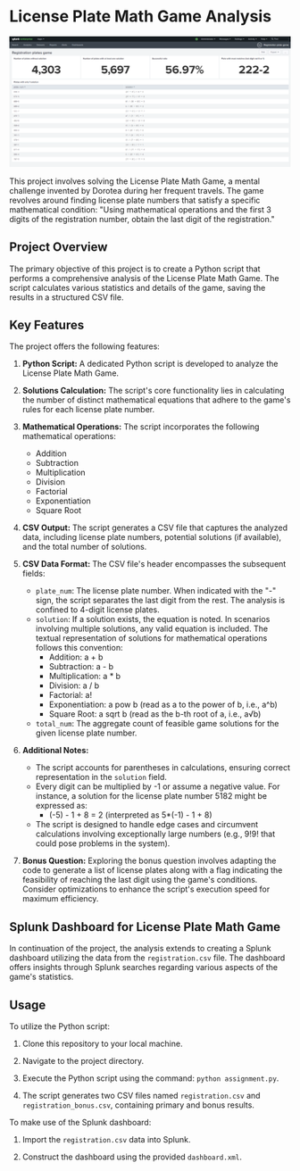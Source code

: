 # License Plate Math Game Analysis

![Splunk Dashboard](screenshot.png)

This project involves solving the License Plate Math Game, a mental challenge invented by Dorotea during her frequent travels. The game revolves around finding license plate numbers that satisfy a specific mathematical condition: "Using mathematical operations and the first 3 digits of the registration number, obtain the last digit of the registration."

## Project Overview

The primary objective of this project is to create a Python script that performs a comprehensive analysis of the License Plate Math Game. The script calculates various statistics and details of the game, saving the results in a structured CSV file.

## Key Features

The project offers the following features:

1. **Python Script:** A dedicated Python script is developed to analyze the License Plate Math Game.

2. **Solutions Calculation:** The script's core functionality lies in calculating the number of distinct mathematical equations that adhere to the game's rules for each license plate number.

3. **Mathematical Operations:** The script incorporates the following mathematical operations:

   - Addition
   - Subtraction
   - Multiplication
   - Division
   - Factorial
   - Exponentiation
   - Square Root

4. **CSV Output:** The script generates a CSV file that captures the analyzed data, including license plate numbers, potential solutions (if available), and the total number of solutions.

5. **CSV Data Format:** The CSV file's header encompasses the subsequent fields:

   - `plate_num`: The license plate number. When indicated with the "-" sign, the script separates the last digit from the rest. The analysis is confined to 4-digit license plates.
   - `solution`: If a solution exists, the equation is noted. In scenarios involving multiple solutions, any valid equation is included. The textual representation of solutions for mathematical operations follows this convention:
     - Addition: a + b
     - Subtraction: a - b
     - Multiplication: a \* b
     - Division: a / b
     - Factorial: a!
     - Exponentiation: a pow b (read as a to the power of b, i.e., a^b)
     - Square Root: a sqrt b (read as the b-th root of a, i.e., a√b)
   - `total_num`: The aggregate count of feasible game solutions for the given license plate number.

6. **Additional Notes:**

   - The script accounts for parentheses in calculations, ensuring correct representation in the `solution` field.
   - Every digit can be multiplied by -1 or assume a negative value. For instance, a solution for the license plate number 5182 might be expressed as:
     - (-5) - 1 + 8 = 2 (interpreted as 5\*(-1) - 1 + 8)
   - The script is designed to handle edge cases and circumvent calculations involving exceptionally large numbers (e.g., 9!9! that could pose problems in the system).

7. **Bonus Question:**
   Exploring the bonus question involves adapting the code to generate a list of license plates along with a flag indicating the feasibility of reaching the last digit using the game's conditions. Consider optimizations to enhance the script's execution speed for maximum efficiency.

## Splunk Dashboard for License Plate Math Game

In continuation of the project, the analysis extends to creating a Splunk dashboard utilizing the data from the `registration.csv` file. The dashboard offers insights through Splunk searches regarding various aspects of the game's statistics.

## Usage

To utilize the Python script:

1. Clone this repository to your local machine.

2. Navigate to the project directory.

3. Execute the Python script using the command: `python assignment.py`.

4. The script generates two CSV files named `registration.csv` and `registration_bonus.csv`, containing primary and bonus results.

To make use of the Splunk dashboard:

1. Import the `registration.csv` data into Splunk.

2. Construct the dashboard using the provided `dashboard.xml`.

